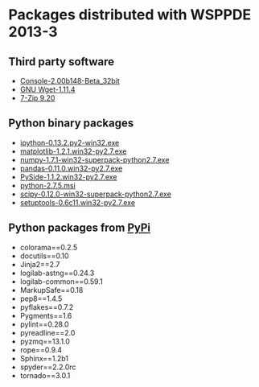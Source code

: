# Packages distributed with WSPPDE 2013-3

## Third party software
- [Console-2.00b148-Beta_32bit](http://sourceforge.net/projects/console/files/)
- [GNU Wget-1.11.4](http://www.gnu.org/software/wget/)
- [7-Zip 9.20](http://www.7-zip.org/)

## Python binary packages
- [ipython-0.13.2.py2-win32.exe](http://pypi.python.org/pypi/ipython#downloads)
- [matplotlib-1.2.1.win32-py2.7.exe](http://sourceforge.net/projects/matplotlib/files/matplotlib/)
- [numpy-1.7.1-win32-superpack-python2.7.exe](http://sourceforge.net/projects/numpy/files/NumPy/)
- [pandas-0.11.0.win32-py2.7.exe](http://pypi.python.org/pypi/pandas#downloads)
- [PySide-1.1.2.win32-py2.7.exe](http://origin.releases.qt-project.org/pyside/)
- [python-2.7.5.msi](http://python.org/download/)
- [scipy-0.12.0-win32-superpack-python2.7.exe](http://sourceforge.net/projects/scipy/files/scipy/)
- [setuptools-0.6c11.win32-py2.7.exe](http://pypi.python.org/pypi/setuptools)

## Python packages from [PyPi](http://pypi.python.org/pypi)
- colorama==0.2.5
- docutils==0.10
- Jinja2==2.7
- logilab-astng==0.24.3
- logilab-common==0.59.1
- MarkupSafe==0.18
- pep8==1.4.5
- pyflakes==0.7.2
- Pygments==1.6
- pylint==0.28.0
- pyreadline==2.0
- pyzmq==13.1.0
- rope==0.9.4
- Sphinx==1.2b1
- spyder==2.2.0rc
- tornado==3.0.1
